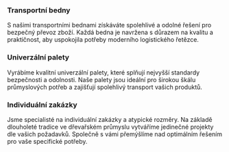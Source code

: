 ### Transportní bedny

S našimi transportními bednami získáváte spolehlivé a odolné řešení pro bezpečný převoz zboží. Každá bedna je navržena s důrazem na kvalitu a praktičnost, aby uspokojila potřeby moderního logistického řetězce.

### Univerzální palety

Vyrábíme kvalitní univerzální palety, které splňují nejvyšší standardy bezpečnosti a odolnosti. Naše palety jsou ideální pro širokou škálu průmyslových potřeb a zajišťují spolehlivý transport vašich produktů.

### Individuální zakázky

Jsme specialisté na individuální zakázky a atypické rozměry. Na základě dlouholeté tradice ve dřevařském průmyslu vytváříme jedinečné projekty dle vašich požadavků. Společně s vámi přemýšlíme nad optimálním řešením pro vaše specifické potřeby.
